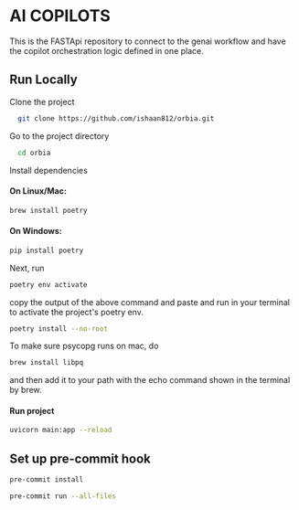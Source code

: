# AI COPILOTS

This is the FASTApi repository to connect to the genai workflow and have the copilot orchestration logic defined in one place.

## Run Locally

Clone the project

```sh
  git clone https://github.com/ishaan812/orbia.git
```

Go to the project directory

```sh
  cd orbia
```

Install dependencies

#### On Linux/Mac:

```sh
brew install poetry
```

#### On Windows:

```sh
pip install poetry
```

Next, run

```sh
poetry env activate
```
copy the output of the above command and paste and run in your terminal to activate the project's poetry env.

```sh
poetry install --no-root
```

To make sure psycopg runs on mac, do 

```sh
brew install libpq
```

and then add it to your path with the echo command shown in the terminal by brew.


#### Run project

```sh
uvicorn main:app --reload
```

## Set up pre-commit hook

```sh
pre-commit install
```

```sh
pre-commit run --all-files
```